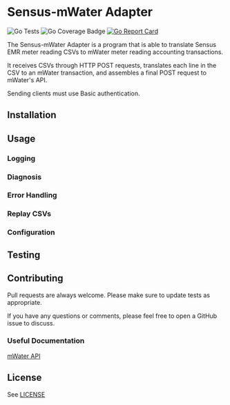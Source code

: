 # Sensus-mWater Adapter

![Go Tests](https://github.com/fffinkel/sensus-mwater-adapter/actions/workflows/test.yml/badge.svg) ![Go Coverage Badge](https://img.shields.io/endpoint?url=https://gist.githubusercontent.com/fffinkel/bb5d76c3d157a2497d578e1a30564c4a/raw/coverage.json) [![Go Report Card](https://goreportcard.com/badge/github.com/fffinkel/sensus-mwater-adapter)](https://goreportcard.com/report/github.com/fffinkel/sensus-mwater-adapter)

The Sensus-mWater Adapter is a program that is able to translate Sensus EMR
meter reading CSVs to mWater meter reading accounting transactions.

It receives CSVs through HTTP POST requests, translates each line in the CSV to
an mWater transaction, and assembles a final POST request to mWater's API.

Sending clients must use Basic authentication.

## Installation

## Usage

### Logging

### Diagnosis

### Error Handling

### Replay CSVs

### Configuration

## Testing

## Contributing

Pull requests are always welcome. Please make sure to update tests as
appropriate.

If you have any questions or comments, please feel free to open a GitHub issue
to discuss.

### Useful Documentation

[mWater API](https://api.mwater.co/)

## License

See [LICENSE](LICENSE)
